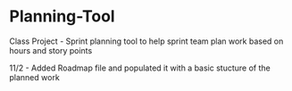 # Planning-Tool
Class Project - Sprint planning tool to help sprint team plan work based on hours and story points

11/2 - Added Roadmap file and populated it with a basic stucture of the planned work 